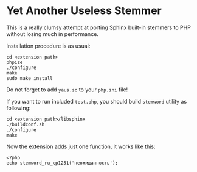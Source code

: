 # Yet Another Useless Stemmer

This is a really clumsy attempt at porting Sphinx built-in stemmers to PHP without losing much in performance.

Installation procedure is as usual:

    cd <extension path>
    phpize
    ./configure
    make
    sudo make install

Do not forget to add `yaus.so` to your `php.ini` file!

If you want to run included `test.php`, you should build `stemword` utility as following:

    cd <extension path>/libsphinx
    ./buildconf.sh
    ./configure
    make

Now the extension adds just one function, it works like this:

    <?php
    echo stemword_ru_cp1251('неожиданность');
